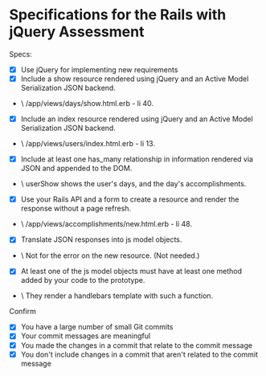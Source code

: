 # Specifications for the Rails with jQuery Assessment

Specs:
- [x] Use jQuery for implementing new requirements
- [x] Include a show resource rendered using jQuery and an Active Model Serialization JSON backend.
- \\ /app/views/days/show.html.erb - li 40.
- [x] Include an index resource rendered using jQuery and an Active Model Serialization JSON backend.
- \\ /app/views/users/index.html.erb - li 13.
- [x] Include at least one has_many relationship in information rendered via JSON and appended to the DOM.
- \\ userShow shows the user's days, and the day's accomplishments.
- [x] Use your Rails API and a form to create a resource and render the response without a page refresh.
- \\ /app/views/accomplishments/new.html.erb - li 48. 
- [x] Translate JSON responses into js model objects.
- \\ Not for the error on the new resource. (Not needed.)
- [x] At least one of the js model objects must have at least one method added by your code to the prototype.
- \\ They render a handlebars template with such a function.

Confirm
- [x] You have a large number of small Git commits
- [x] Your commit messages are meaningful
- [x] You made the changes in a commit that relate to the commit message
- [x] You don't include changes in a commit that aren't related to the commit message